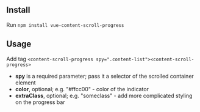 ## Install
 
Run ```npm install vue-content-scroll-progress```
    
## Usage

Add tag ```<content-scroll-progress spy=".content-list"><content-scroll-progress>```
    
- **spy** is a required parameter; pass it a selector of the scrolled container element
- **color**, optional; e.g. "#ffcc00" - color of the indicator
- **extraClass**, optional; e.g. "someclass" - add more complicated styling on the progress bar
